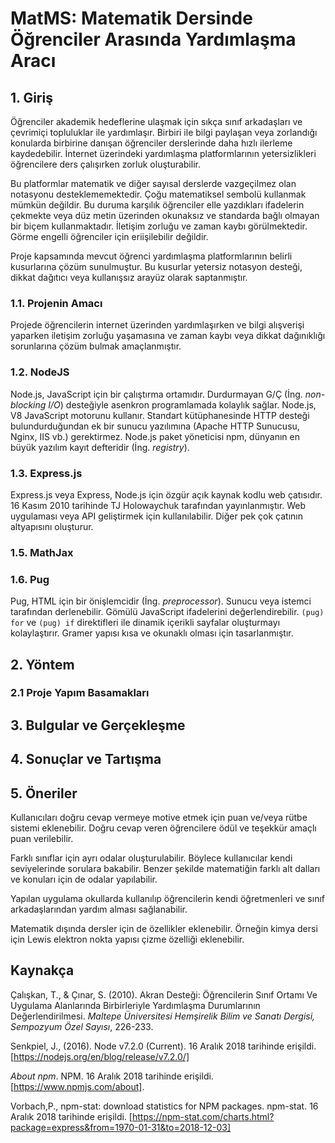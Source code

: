 # MatMS: Matematik Dersinde Öğrenciler Arasında Yardımlaşma Aracı
## 1. Giriş

Öğrenciler akademik hedeflerine ulaşmak için sıkça sınıf arkadaşları ve çevrimiçi topluluklar ile yardımlaşır. Birbiri ile bilgi 
paylaşan veya zorlandığı konularda birbirine danışan öğrenciler derslerinde daha hızlı ilerleme kaydedebilir. İnternet üzerindeki 
yardımlaşma platformlarının yetersizlikleri öğrencilere ders çalışırken zorluk oluşturabilir.

Bu platformlar matematik ve diğer sayısal derslerde vazgeçilmez olan notasyonu desteklememektedir. Çoğu matematiksel sembolü kullanmak 
mümkün değildir. Bu duruma karşılık öğrenciler elle yazdıkları ifadelerin çekmekte veya düz metin üzerinden okunaksız ve standarda bağlı 
olmayan bir biçem kullanmaktadır. İletişim zorluğu ve zaman kaybı görülmektedir. Görme engelli öğrenciler için eriişilebilir değildir.

Proje kapsamında mevcut öğrenci yardımlaşma platformlarının belirli kusurlarına çözüm sunulmuştur. Bu kusurlar yetersiz notasyon 
desteği, dikkat dağıtıcı veya kullanışsız arayüz olarak saptanmıştır.

### 1.1. Projenin Amacı

Projede öğrencilerin internet üzerinden yardımlaşırken ve bilgi alışverişi yaparken  iletişim zorluğu yaşamasına ve zaman kaybı veya 
dikkat dağınıklığı sorunlarına çözüm bulmak amaçlanmıştır. 

### 1.2. NodeJS

Node.js, JavaScript için bir çalıştırma ortamıdır. Durdurmayan G/Ç (İng. _non-blocking I/O_) desteğiyle asenkron programlamada 
kolaylık sağlar. Node.js, V8 JavaScript motorunu kullanır. Standart kütüphanesinde HTTP desteği bulundurduğundan ek bir sunucu 
yazılımına (Apache HTTP Sunucusu, Nginx, IIS vb.) gerektirmez. Node.js paket yöneticisi npm, dünyanın en büyük yazılım kayıt 
defteridir (İng. _registry_).

### 1.3. Express.js

Express.js veya Express, Node.js için özgür açık kaynak kodlu web çatısıdır. 16 Kasım 2010 tarihinde 	TJ Holowaychuk tarafından
yayınlanmıştır. Web uygulaması veya API geliştirmek için kullanılabilir. Diğer pek çok çatının altyapısını oluşturur. 

### 1.5. MathJax

### 1.6. Pug

Pug, HTML için bir önişlemcidir (İng. _preprocessor_). Sunucu veya istemci tarafından derlenebilir. Gömülü JavaScript ifadelerini 
değerlendirebilir. `(pug) for` ve `(pug) if` direktifleri ile dinamik içerikli sayfalar oluşturmayı kolaylaştırır. Gramer yapısı 
kısa ve okunaklı olması için tasarlanmıştır. 

## 2. Yöntem

### 2.1 Proje Yapım Basamakları

## 3. Bulgular ve Gerçekleşme

## 4. Sonuçlar ve Tartışma

## 5. Öneriler

Kullanıcıları doğru cevap vermeye motive etmek için puan ve/veya rütbe sistemi eklenebilir. Doğru cevap veren öğrencilere ödül ve 
teşekkür amaçlı puan verilebilir.

Farklı sınıflar için ayrı odalar oluşturulabilir. Böylece kullanıcılar kendi seviyelerinde sorulara bakabilir. Benzer şekilde 
matematiğin farklı alt dalları ve konuları için de odalar yapılabilir.

Yapılan uygulama okullarda kullanılıp öğrencilerin kendi öğretmenleri ve sınıf arkadaşlarından yardım alması sağlanabilir.

Matematik dışında dersler için de özellikler eklenebilir. Örneğin kimya dersi için Lewis elektron nokta yapısı çizme özelliği 
eklenebilir. 

## Kaynakça

Çalışkan, T., & Çınar, S. (2010). Akran Desteği: Öğrencilerin Sınıf Ortamı Ve Uygulama Alanlarında Birbirleriyle Yardımlaşma 
Durumlarının Değerlendirilmesi. _Maltepe Üniversitesi Hemşirelik Bilim ve Sanatı Dergisi, Sempozyum Özel Sayısı_, 226-233.

Senkpiel, J., (2016). Node v7.2.0 (Current). 16 Aralık 2018 tarihinde erişildi. [https://nodejs.org/en/blog/release/v7.2.0/]

_About npm_. NPM. 16 Aralık 2018 tarihinde erişildi. [https://www.npmjs.com/about].

Vorbach,P., npm-stat: download statistics for NPM packages. npm-stat. 16 Aralık 2018 tarihinde erişildi. [https://npm-stat.com/charts.html?package=express&from=1970-01-31&to=2018-12-03]
